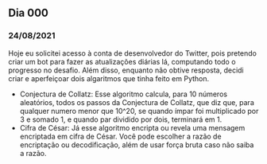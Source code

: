 ## Dia 000
### 24/08/2021

Hoje eu solicitei acesso à conta de desenvolvedor do Twitter, pois pretendo criar um bot para fazer as atualizações diárias lá, computando todo o progresso no desafio. 
Além disso, enquanto não obtive resposta, decidi criar e aperfeiçoar dois algaritmos que tinha feito em Python. 
* Conjectura de Collatz: Esse algoritmo calcula, para 10 números aleatórios, todos os passos da Conjectura de Collatz, que diz que, para qualquer numero menor que 10^20, se quando ímpar foi multiplicado por 3 e somado 1, e quando par dividido por dois, terminará em 1.
* Cifra de César: Já esse algoritmo encripta ou revela uma mensagem encriptada em cifra de César. Você pode escolher a razão de encriptação ou decodificação, além de usar força bruta caso não saiba a razão.

